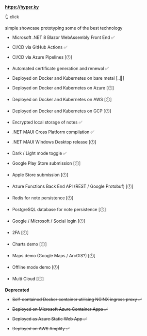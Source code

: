 **https://hyper.ky**   

👆 click

simple showcase prototyping some of the best technology

* Microsoft .NET 8 Blazor WebAssembly Front End ✅

* CI/CD via GitHub Actions ✅
* CI/CD via Azure Pipelines [🕛]

* Automated certificate generation and renewal ✅
  
* Deployed on Docker and Kubernetes on bare metal [..🔧]
* Deployed on Docker and Kubernetes on Azure [🕛]
* Deployed on Docker and Kubernetes on AWS [🕛]
* Deployed on Docker and Kubernetes on GCP [🕛]

* Encrypted local storage of notes ✅

* .NET MAUI Cross Platform compilation ✅

* .NET MAUI Windows Desktop release [🕛]

* Dark / Light mode toggle ✅

* Google Play Store submission [🕛]

* Apple Store submission [🕛]

* Azure Functions Back End API (REST / Google Protobuf) [🕛]

* Redis for note persistence [🕛]
* PostgreSQL database for note persistence [🕛]

* Google / Microsoft / Social login [🕛]

* 2FA [🕛]
  
* Charts demo [🕛]
  
* Maps demo (Google Maps / ArcGIS?) [🕛]

* Offline mode demo [🕛]

* Multi Cloud [🕛]

**Deprecated**

* ~~Self-contained Docker container utilising NGINX ingress proxy ✅~~

* ~~Deployed on Microsoft Azure Container Apps ✅~~
  
* ~~Deployed as Azure Static Web App ✅~~
  
* ~~Deployed on AWS Amplify ✅~~
